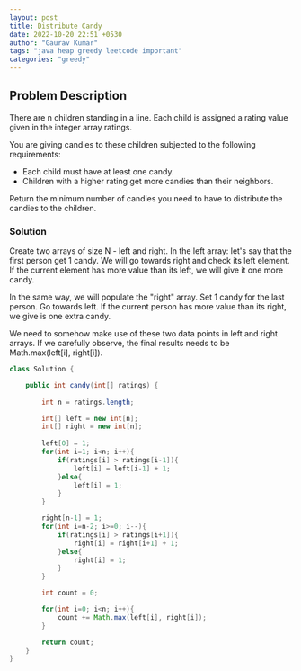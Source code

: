```yaml
---
layout: post
title: Distribute Candy
date: 2022-10-20 22:51 +0530
author: "Gaurav Kumar"
tags: "java heap greedy leetcode important"
categories: "greedy"
---
```


## Problem Description

There are n children standing in a line. Each child is assigned a rating value given in the integer array ratings.  

You are giving candies to these children subjected to the following requirements:  

- Each child must have at least one candy.
- Children with a higher rating get more candies than their neighbors.

Return the minimum number of candies you need to have to distribute the candies to the children.

### Solution

Create two arrays of size N - left and right. In the left array: let's say that the first person get 1 candy. We will go towards right and check its left element. If the current element has more value than its left, we will give it one more candy.  

In the same way, we will populate the "right" array. Set 1 candy for the last person. Go towards left. If the current person has more value than its right, we give is one extra candy.

We need to somehow make use of these two data points in left and right arrays. If we carefully observe, the final results needs to be Math.max(left[i], right[i]).

```java
class Solution {

    public int candy(int[] ratings) {
        
        int n = ratings.length;

        int[] left = new int[n];
        int[] right = new int[n];
        
        left[0] = 1;
        for(int i=1; i<n; i++){
            if(ratings[i] > ratings[i-1]){
                left[i] = left[i-1] + 1;
            }else{
                left[i] = 1;
            }
        }

        right[n-1] = 1;
        for(int i=n-2; i>=0; i--){
            if(ratings[i] > ratings[i+1]){
                right[i] = right[i+1] + 1;
            }else{
                right[i] = 1;
            }
        }

        int count = 0;

        for(int i=0; i<n; i++){
            count += Math.max(left[i], right[i]);
        }

        return count;  
    }
}
```
